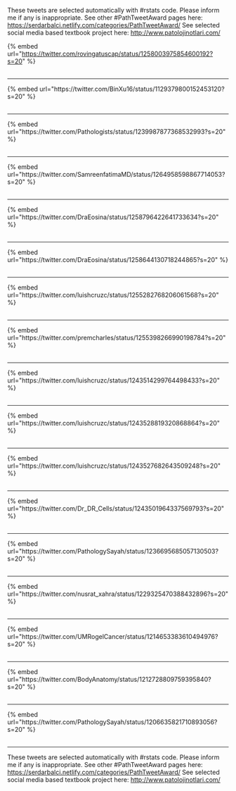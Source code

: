 

These tweets are selected automatically with #rstats code. Please inform me if any is inappropriate.
See other #PathTweetAward pages here: https://serdarbalci.netlify.com/categories/PathTweetAward/ 
See selected social media based textbook project here: http://www.patolojinotlari.com/

{% embed url="https://twitter.com/rovingatuscap/status/1258003975854600192?s=20" %}<br>
<br>
<hr>
{% embed url="https://twitter.com/BinXu16/status/1129379800152453120?s=20" %}<br>
<br>
<hr>
{% embed url="https://twitter.com/Pathologists/status/1239987877368532993?s=20" %}<br>
<br>
<hr>
{% embed url="https://twitter.com/SamreenfatimaMD/status/1264958598867714053?s=20" %}<br>
<br>
<hr>
{% embed url="https://twitter.com/DraEosina/status/1258796422641733634?s=20" %}<br>
<br>
<hr>
{% embed url="https://twitter.com/DraEosina/status/1258644130718244865?s=20" %}<br>
<br>
<hr>
{% embed url="https://twitter.com/luishcruzc/status/1255282768206061568?s=20" %}<br>
<br>
<hr>
{% embed url="https://twitter.com/premcharles/status/1255398266990198784?s=20" %}<br>
<br>
<hr>
{% embed url="https://twitter.com/luishcruzc/status/1243514299764498433?s=20" %}<br>
<br>
<hr>
{% embed url="https://twitter.com/luishcruzc/status/1243528819320868864?s=20" %}<br>
<br>
<hr>
{% embed url="https://twitter.com/luishcruzc/status/1243527682643509248?s=20" %}<br>
<br>
<hr>
{% embed url="https://twitter.com/Dr_DR_Cells/status/1243501964337569793?s=20" %}<br>
<br>
<hr>
{% embed url="https://twitter.com/PathologySayah/status/1236695685057130503?s=20" %}<br>
<br>
<hr>
{% embed url="https://twitter.com/nusrat_xahra/status/1229325470388432896?s=20" %}<br>
<br>
<hr>
{% embed url="https://twitter.com/UMRogelCancer/status/1214653383610494976?s=20" %}<br>
<br>
<hr>
{% embed url="https://twitter.com/BodyAnatomy/status/1212728809759395840?s=20" %}<br>
<br>
<hr>
{% embed url="https://twitter.com/PathologySayah/status/1206635821710893056?s=20" %}<br>
<br>
<hr>


These tweets are selected automatically with #rstats code. Please inform me if any is inappropriate.
See other #PathTweetAward pages here: https://serdarbalci.netlify.com/categories/PathTweetAward/ 
See selected social media based textbook project here: http://www.patolojinotlari.com/
